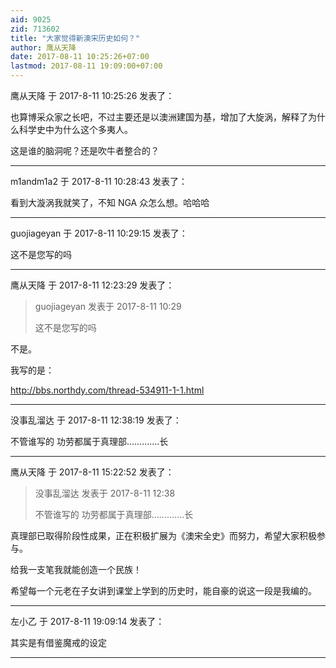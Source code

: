 ```yaml
---
aid: 9025
zid: 713602
title: "大家觉得新澳宋历史如何？"
author: 鹰从天降
date: 2017-08-11 10:25:26+07:00
lastmod: 2017-08-11 19:09:00+07:00
---
```


鹰从天降 于 2017-8-11 10:25:26 发表了：

也算博采众家之长吧，不过主要还是以澳洲建国为基，增加了大旋涡，解释了为什么科学史中为什么这个多夷人。

这是谁的脑洞呢？还是吹牛者整合的？

---

m1andm1a2 于 2017-8-11 10:28:43 发表了：

看到大漩涡我就笑了，不知 NGA 众怎么想。哈哈哈

---

guojiageyan 于 2017-8-11 10:29:15 发表了：

这不是您写的吗

---

鹰从天降 于 2017-8-11 12:23:29 发表了：

> guojiageyan 发表于 2017-8-11 10:29
>
> 这不是您写的吗

不是。

我写的是：

http://bbs.northdy.com/thread-534911-1-1.html

---

没事乱溜达 于 2017-8-11 12:38:19 发表了：

不管谁写的 功劳都属于真理部.............长

---

鹰从天降 于 2017-8-11 15:22:52 发表了：

> 没事乱溜达 发表于 2017-8-11 12:38
>
> 不管谁写的 功劳都属于真理部.............长

真理部已取得阶段性成果，正在积极扩展为《澳宋全史》而努力，希望大家积极参与。

给我一支笔我就能创造一个民族！

希望每一个元老在子女讲到课堂上学到的历史时，能自豪的说这一段是我编的。

---

左小乙 于 2017-8-11 19:09:14 发表了：

其实是有借鉴魔戒的设定

---

